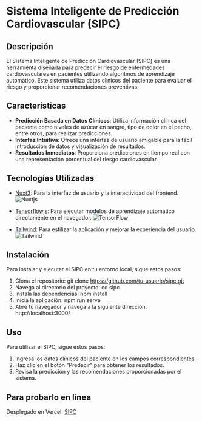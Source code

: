 # Sistema Inteligente de Predicción Cardiovascular (SIPC)

## Descripción
El Sistema Inteligente de Predicción Cardiovascular (SIPC) es una herramienta diseñada para predecir el riesgo de enfermedades cardiovasculares en pacientes utilizando algoritmos de aprendizaje automático. Este sistema utiliza datos clínicos del paciente para evaluar el riesgo y proporcionar recomendaciones preventivas.

## Características
- **Predicción Basada en Datos Clínicos**: Utiliza información clínica del paciente como niveles de azúcar en sangre, tipo de dolor en el pecho, entre otros, para realizar predicciones.
- **Interfaz Intuitiva**: Ofrece una interfaz de usuario amigable para la fácil introducción de datos y visualización de resultados.
- **Resultados Inmediatos**: Proporciona predicciones en tiempo real con una representación porcentual del riesgo cardiovascular.

## Tecnologías Utilizadas
- [Nuxt3](https://nuxt.com/ "Title"): Para la interfaz de usuario y la interactividad del frontend. 
![Nuxtjs](https://img.shields.io/badge/Nuxt-002E3B?style=for-the-badge&logo=nuxtdotjs&logoColor=#00DC82)

- [Tensorflowjs](https://www.tensorflow.org/js?hl=es): Para ejecutar modelos de aprendizaje automático directamente en el navegador. 
![TensorFlow](https://img.shields.io/badge/TensorFlow-%23FF6F00.svg?style=for-the-badge&logo=TensorFlow&logoColor=white)

- [Tailwind](https://tailwindcss.com/): Para estilizar la aplicación y mejorar la experiencia del usuario.
![Tailwind](https://img.shields.io/badge/TailwindCSS-38B2AC?style=for-the-badge&logo=tailwind-css&logoColor=white)

## Instalación
Para instalar y ejecutar el SIPC en tu entorno local, sigue estos pasos:

1. Clona el repositorio:
git clone https://github.com/tu-usuario/sipc.git
2. Navega al directorio del proyecto:
cd sipc
3. Instala las dependencias:
npm install
4. Inicia la aplicación:
npm run serve
5. Abre tu navegador y navega a la siguiente dirección:
http://localhost:3000/

## Uso
Para utilizar el SIPC, sigue estos pasos:
1. Ingresa los datos clínicos del paciente en los campos correspondientes.
2. Haz clic en el botón "Predecir" para obtener los resultados.
3. Revisa la predicción y las recomendaciones proporcionadas por el sistema.

## Para probarlo en línea
Desplegado en Vercel: [SIPC](https://sipc.vercel.app/)